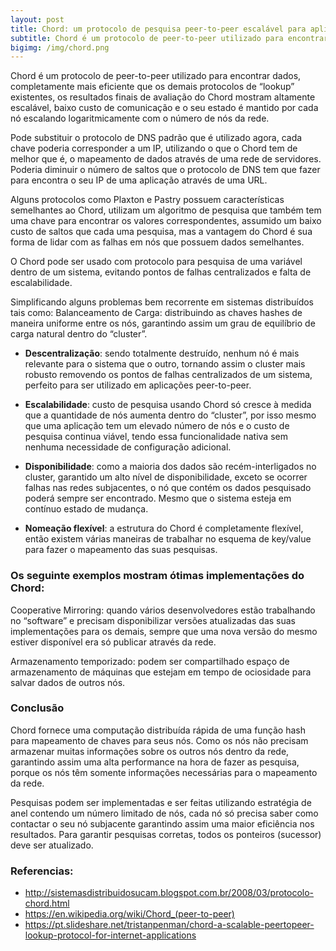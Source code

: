 ```yaml
---
layout: post
title: Chord: um protocolo de pesquisa peer-to-peer escalável para aplicativos de internet
subtitle: Chord é um protocolo de peer-to-peer utilizado para encontrar dados
bigimg: /img/chord.png
---
```


Chord é um protocolo de peer-to-peer utilizado para encontrar dados, completamente mais eficiente que os demais protocolos de “lookup” existentes, os resultados finais de avaliação do Chord mostram altamente escalável, baixo custo de comunicação e o seu estado é mantido por cada nó escalando logaritmicamente com o número de nós da rede.

Pode substituir o protocolo de DNS padrão que é utilizado agora, cada chave poderia corresponder a um IP, utilizando o que o Chord tem de melhor que é, o mapeamento de dados através de uma rede de servidores. Poderia diminuir o número de saltos que o protocolo de DNS tem que fazer para encontra o seu IP de uma aplicação através de uma URL.

Alguns protocolos como Plaxton e Pastry possuem características semelhantes ao Chord, utilizam um algoritmo de pesquisa que também tem uma chave para encontrar os valores correspondentes, assumido um baixo custo de saltos que cada uma pesquisa, mas a vantagem do Chord é sua forma de lidar com as falhas em nós que possuem dados semelhantes.

O Chord pode ser usado com protocolo para pesquisa de uma variável dentro de um sistema, evitando pontos de falhas centralizados e falta de escalabilidade.

Simplificando alguns problemas bem recorrente em sistemas distribuídos tais como:
Balanceamento de Carga: distribuindo as chaves hashes de maneira uniforme entre os nós, garantindo assim um grau de equilíbrio de carga natural dentro do “cluster”.

- **Descentralização**: sendo totalmente destruído, nenhum nó é mais relevante para o sistema que o outro, tornando assim o cluster mais robusto removendo os pontos de falhas centralizados de um sistema, perfeito para ser utilizado em aplicações peer-to-peer.

- **Escalabilidade**: custo de pesquisa usando Chord só cresce à medida que a quantidade de nós aumenta dentro do “cluster”, por isso mesmo que uma aplicação tem um elevado número de nós e o custo de pesquisa continua viável, tendo essa funcionalidade nativa sem nenhuma necessidade de configuração adicional.

- **Disponibilidade**: como a maioria dos dados são recém-interligados no cluster, garantido um alto nível de disponibilidade, exceto se ocorrer falhas nas redes subjacentes, o nó que contém os dados pesquisado poderá sempre ser encontrado. Mesmo que o sistema esteja em contínuo estado de mudança.

- **Nomeação flexível**: a estrutura do Chord é completamente flexível, então existem várias maneiras de trabalhar no esquema de key/value para fazer o mapeamento das suas pesquisas.

### Os seguinte exemplos mostram ótimas implementações do Chord:
Cooperative Mirroring: quando vários desenvolvedores estão trabalhando no “software” e precisam disponibilizar versões atualizadas das suas implementações para os demais, sempre que uma nova versão do mesmo estiver disponível era só publicar através da rede.

Armazenamento temporizado: podem ser compartilhado espaço de armazenamento de máquinas que estejam em tempo de ociosidade para salvar dados de outros nós.

### Conclusão
Chord fornece uma computação distribuída rápida de uma função hash para mapeamento de chaves para seus nós. Como os nós não precisam armazenar muitas informações sobre os outros nós dentro da rede, garantindo assim uma alta performance na hora de fazer as pesquisa, porque os nós têm somente informações necessárias para o mapeamento da rede.

Pesquisas podem ser implementadas e ser feitas utilizando estratégia de anel contendo um número limitado de nós, cada nó só precisa saber como contactar o seu nó subjacente garantindo assim uma maior eficiência nos resultados. Para garantir pesquisas corretas, todos os ponteiros (sucessor) deve ser atualizado.

### Referencias:
- http://sistemasdistribuidosucam.blogspot.com.br/2008/03/protocolo-chord.html
- https://en.wikipedia.org/wiki/Chord_(peer-to-peer)
- https://pt.slideshare.net/tristanpenman/chord-a-scalable-peertopeer-lookup-protocol-for-internet-applications
